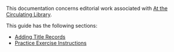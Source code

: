 This documentation concerns editorial work associated with [At the Circulating Library](https://www.victorianresearch.org/atcl/).

This guide has the following sections:

- [Adding Title Records](adding-title-records.md)
- [Practice Exercise Instructions](practice-exercise-instructions.md)
